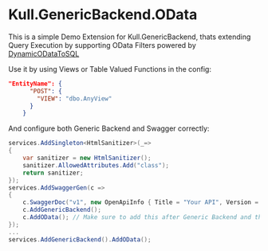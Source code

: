 # Kull.GenericBackend.OData

This is a simple Demo Extension for Kull.GenericBackend, thats extending Query Execution by supporting OData Filters powered by [DynamicODataToSQL](https://github.com/DynamicODataToSQL/DynamicODataToSQL)

Use it by using Views or Table Valued Functions in the config:

```json
"EntityName": {
      "POST": {
        "VIEW": "dbo.AnyView"
      }
    }
```

And configure both Generic Backend and Swagger correctly:

```csharp
services.AddSingleton<HtmlSanitizer>(_=>
{
    var sanitizer = new HtmlSanitizer();
    sanitizer.AllowedAttributes.Add("class");
    return sanitizer;
});
services.AddSwaggerGen(c =>
{
    c.SwaggerDoc("v1", new OpenApiInfo { Title = "Your API", Version = "v1" });
    c.AddGenericBackend();
    c.AddOData(); // Make sure to add this after Generic Backend and that Generic Backend has at least v2.5.4
});
...
services.AddGenericBackend().AddOData();
```
